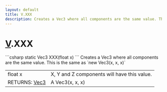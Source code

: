 ```yaml
---
layout: default
title: V.XXX
description: Creates a Vec3 where all components are the same value. This is the same as new Vec3(x, x, x)
---
```

# [V]({{site.url}}/Pages/StereoKit/V.html).XXX

<div class='signature' markdown='1'>
```csharp
static Vec3 XXX(float x)
```
Creates a Vec3 where all components are the same value.
This is the same as `new Vec3(x, x, x)`
</div>

|  |  |
|--|--|
|float x|X, Y and Z components will have this value.|
|RETURNS: [Vec3]({{site.url}}/Pages/StereoKit/Vec3.html)|A Vec3(x, x, x)|




